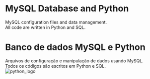 # MySQL Database and Python
MySQL configuration files and data management.<br>
All code are written in Python and SQL.<br>

# Banco de dados MySQL e Python
Arquivos de configuração e manipulação de dados usando MySQL.<br>
Todos os códigos são escritos em Python e SQL.<br>
![python_logo](https://user-images.githubusercontent.com/37816993/117586542-2b983600-b0ef-11eb-9bf9-e82e0d60a3df.png)

